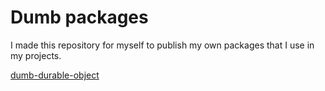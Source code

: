 # Dumb packages

I made this repository for myself to publish my own packages that I use in my projects.

[dumb-durable-object](./packages/dumb-durable-object/)